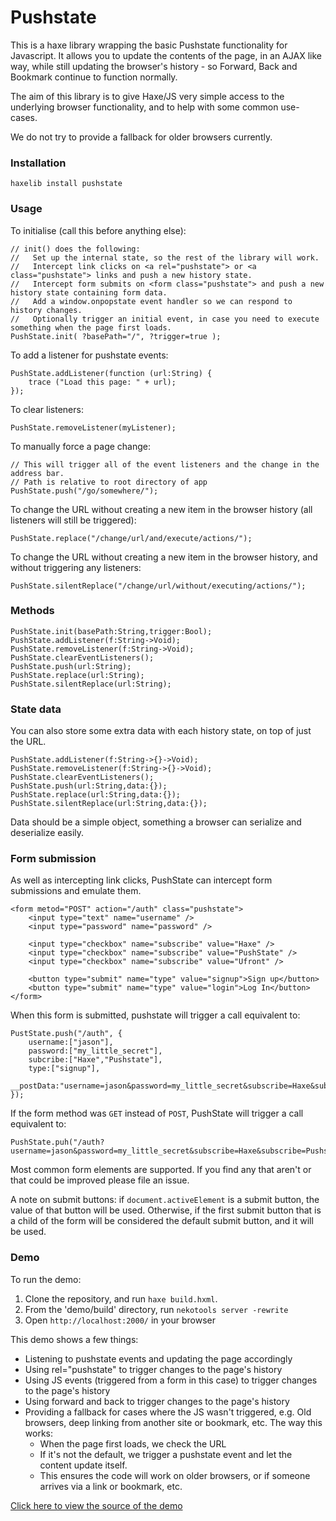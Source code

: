 Pushstate
=========

This is a haxe library wrapping the basic Pushstate functionality for Javascript.  It allows you to update the contents of the page, in an AJAX like way, while still updating the browser's history - so Forward, Back and Bookmark continue to function normally.

The aim of this library is to give Haxe/JS very simple access to the underlying browser functionality, and to help with some common use-cases.

We do not try to provide a fallback for older browsers currently.

### Installation

    haxelib install pushstate

### Usage

To initialise (call this before anything else):

	// init() does the following:
	//   Set up the internal state, so the rest of the library will work.
	//   Intercept link clicks on <a rel="pushstate"> or <a class="pushstate"> links and push a new history state.
	//   Intercept form submits on <form class="pushstate"> and push a new history state containing form data.
	//   Add a window.onpopstate event handler so we can respond to history changes.
	//   Optionally trigger an initial event, in case you need to execute something when the page first loads.
	PushState.init( ?basePath="/", ?trigger=true );

To add a listener for pushstate events:

	PushState.addListener(function (url:String) {
		trace ("Load this page: " + url);
	});

To clear listeners:

	PushState.removeListener(myListener);

To manually force a page change:

	// This will trigger all of the event listeners and the change in the address bar.
	// Path is relative to root directory of app
	PushState.push("/go/somewhere/");

To change the URL without creating a new item in the browser history (all listeners will still be triggered):

	PushState.replace("/change/url/and/execute/actions/");

To change the URL without creating a new item in the browser history, and without triggering any listeners:

	PushState.silentReplace("/change/url/without/executing/actions/");

### Methods

	PushState.init(basePath:String,trigger:Bool);
	PushState.addListener(f:String->Void);
	PushState.removeListener(f:String->Void);
	PushState.clearEventListeners();
	PushState.push(url:String);
	PushState.replace(url:String);
	PushState.silentReplace(url:String);

### State data

You can also store some extra data with each history state, on top of just the URL.

	PushState.addListener(f:String->{}->Void);
	PushState.removeListener(f:String->{}->Void);
	PushState.clearEventListeners();
	PushState.push(url:String,data:{});
	PushState.replace(url:String,data:{});
	PushState.silentReplace(url:String,data:{});

Data should be a simple object, something a browser can serialize and deserialize easily.

### Form submission

As well as intercepting link clicks, PushState can intercept form submissions and emulate them.

	<form metod="POST" action="/auth" class="pushstate">
		<input type="text" name="username" />
		<input type="password" name="password" />

		<input type="checkbox" name="subscribe" value="Haxe" />
		<input type="checkbox" name="subscribe" value="PushState" />
		<input type="checkbox" name="subscribe" value="Ufront" />

		<button type="submit" name="type" value="signup">Sign up</button>
		<button type="submit" name="type" value="login">Log In</button>
	</form>

When this form is submitted, pushstate will trigger a call equivalent to:

	PustState.push("/auth", {
		username:["jason"],
		password:["my_little_secret"],
		subcribe:["Haxe","Pushstate"],
		type:["signup"],
		__postData:"username=jason&password=my_little_secret&subscribe=Haxe&subscribe=Pushstate&type=signup"
	});

If the form method was `GET` instead of `POST`, PushState will trigger a call equivalent to:

	PushState.puh("/auth?username=jason&password=my_little_secret&subscribe=Haxe&subscribe=Pushstate&type=signup");

Most common form elements are supported.  If you find any that aren't or that could be improved please file an issue.

A note on submit buttons: if `document.activeElement` is a submit button, the value of that button will be used.
Otherwise, if the first submit button that is a child of the form will be considered the default submit button, and it will be used.

### Demo

To run the demo:

1. Clone the repository, and run `haxe build.hxml`.  
2. From the 'demo/build' directory, run `nekotools server -rewrite`
3. Open `http://localhost:2000/` in your browser

This demo shows a few things:

 * Listening to pushstate events and updating the page accordingly
 * Using rel="pushstate" to trigger changes to the page's history
 * Using JS events (triggered from a form in this case) to trigger changes to the page's history
 * Using forward and back to trigger changes to the page's history
 * Providing a fallback for cases where the JS wasn't triggered, e.g. Old browsers, deep linking from another site or bookmark, etc.  The way this works:
 	* When the page first loads, we check the URL
 	* If it's not the default, we trigger a pushstate event and let the content update itself.
 	* This ensures the code will work on older browsers, or if someone arrives via a link or bookmark, etc.

[Click here to view the source of the demo](https://github.com/jasononeil/hxpushstate/blob/master/src/demo/Test.hx)
